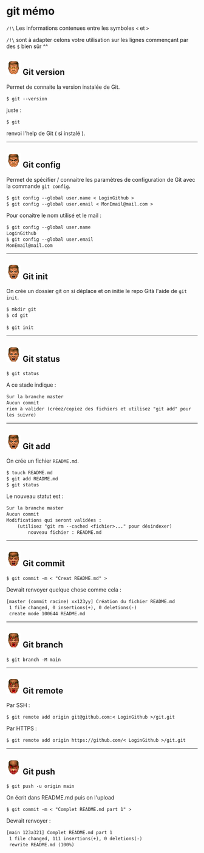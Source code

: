 # git mémo


`/!\` Les informations contenues entre les symboles `<` et `>`

`/!\` sont à adapter celons votre utilisation sur les lignes commençant par des `$` bien sûr ^^

## ![Logo Doom godmod 38px](https://raw.githubusercontent.com/jplemonias/thp/master/img/godmode38.png)  Git version

Permet de connaite la version instalée de Git.

    $ git --version

juste :

    $ git

renvoi l'help de Git ( si instalé ).

-----------------

## ![Logo Doom suspect 38px](https://raw.githubusercontent.com/jplemonias/thp/master/img/suspect38.png) Git config


Permet de spécifier / connaitre les paramètres de configuration de Git avec la commande `git config`. 

    $ git config --global user.name < LoginGithub >
    $ git config --global user.email < MonEmail@mail.com >

Pour conaitre le nom utilisé et le mail :

    $ git config --global user.name 
    LoginGithub
    $ git config --global user.email
    MonEmail@mail.com

-----------------

## ![Logo Doom rage1 38px](https://raw.githubusercontent.com/jplemonias/thp/master/img/rage138.png) Git init

On crée un dossier git on si déplace et on initie le repo Gità l'aide de `git init`.

    $ mkdir git
    $ cd git

    $ git init
    
-----------------

## ![Logo Doom rage2 38px](https://raw.githubusercontent.com/jplemonias/thp/master/img/rage238.png) Git status

    $ git status

A ce stade indique :

    Sur la branche master
    Aucun commit
    rien à valider (créez/copiez des fichiers et utilisez "git add" pour les suivre)

-----------------

## ![Logo Doom rage3 38px](https://raw.githubusercontent.com/jplemonias/thp/master/img/rage238.png)  Git add

On crée un fichier `README.md`.

    $ touch README.md
    $ git add README.md
    $ git status

Le nouveau statut est :

    Sur la branche master
    Aucun commit
    Modifications qui seront validées :
        (utilisez "git rm --cached <fichier>..." pour désindexer)
	        nouveau fichier : README.md

-----------------

## ![Logo Doom rage4 38px](https://raw.githubusercontent.com/jplemonias/thp/master/img/rage438.png) Git commit

    $ git commit -m < "Creat README.md" >

Devrait renvoyer quelque chose comme cela :

    [master (commit racine) xx123yy] Création du fichier README.md
     1 file changed, 0 insertions(+), 0 deletions(-)
     create mode 100644 README.md

-----------------

## ![Logo Doom goberserk 38px](https://raw.githubusercontent.com/jplemonias/thp/master/img/goberserk38.png) Git branch

    $ git branch -M main

-----------------

## ![Logo Doom goberserk 38px](https://raw.githubusercontent.com/jplemonias/thp/master/img/goberserk38.png) Git remote

Par SSH :

    $ git remote add origin git@github.com:< LoginGithub >/git.git

Par HTTPS :

    $ git remote add origin https://github.com/< LoginGithub >/git.git

-----------------

## ![Logo Doom finnadie 38px](https://raw.githubusercontent.com/jplemonias/thp/master/img/finnadie38.png) Git push
    $ git push -u origin main

On écrit dans README.md puis on l'upload

    $ git commit -m < "Complet README.md part 1" >

Devrait renvoyer :

    [main 123a321] Complet README.md part 1
     1 file changed, 111 insertions(+), 0 deletions(-)
     rewrite README.md (100%)
